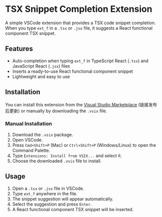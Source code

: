 # TSX Snippet Completion Extension

A simple VSCode extension that provides a TSX code snippet completion.  
When you type `ext_f` in a `.tsx` or `.jsx` file, it suggests a React functional component TSX snippet.

## Features

- Auto-completion when typing `ext_f` in TypeScript React (`.tsx`) and JavaScript React (`.jsx`) files
- Inserts a ready-to-use React functional component snippet
- Lightweight and easy to use

## Installation

You can install this extension from the [Visual Studio Marketplace](https://marketplace.visualstudio.com/) (链接发布后更新) or manually by downloading the `.vsix` file.

### Manual Installation

1. Download the `.vsix` package.
2. Open VSCode.
3. Press `Cmd+Shift+P` (Mac) or `Ctrl+Shift+P` (Windows/Linux) to open the Command Palette.
4. Type `Extensions: Install from VSIX...` and select it.
5. Choose the downloaded `.vsix` file to install.

## Usage

1. Open a `.tsx` or `.jsx` file in VSCode.
2. Type `ext_f` anywhere in the file.
3. The snippet suggestion will appear automatically.
4. Select the suggestion and press `Enter`.
5. A React functional component TSX snippet will be inserted.